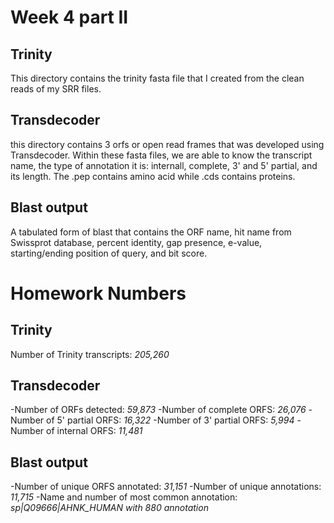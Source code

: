 # Week 4 part II 

## Trinity

This directory contains the trinity fasta file that I created from the clean reads of my SRR files.

## Transdecoder

this directory contains 3 orfs or open read frames that was developed using Transdecoder. Within these fasta files, we are able to know the transcript name, the type of annotation it is: internall, complete, 3' and 5' partial, and its length. The .pep contains amino acid while .cds contains proteins.

## Blast output 

A tabulated form of blast that contains the ORF name, hit name from Swissprot database, percent identity, gap presence, e-value, starting/ending position of query, and bit score. 

# Homework Numbers

## Trinity 

Number of Trinity transcripts: *205,260* 

## Transdecoder

-Number of ORFs detected: *59,873*
-Number of complete ORFS: *26,076*
-Number of 5' partial ORFS: *16,322*
-Number of 3' partial ORFS: *5,994*
-Number of internal ORFS: *11,481*

## Blast output

-Number of unique ORFS annotated: *31,151* 
-Number of unique annotations: *11,715*
-Name and number of most common annotation: *sp|Q09666|AHNK_HUMAN with 880 annotation* 
